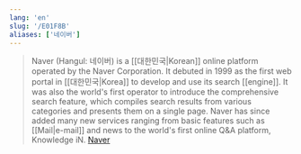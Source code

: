 ```yaml
---
lang: 'en'
slug: '/E01F8B'
aliases: ['네이버']
---
```


> Naver (Hangul: 네이버) is a [[대한민국|Korean]] online platform operated by the Naver Corporation. It debuted in 1999 as the first web portal in [[대한민국|Korea]] to develop and use its search [[engine]]. It was also the world's first operator to introduce the comprehensive search feature, which compiles search results from various categories and presents them on a single page. Naver has since added many new services ranging from basic features such as [[Mail|e-mail]] and news to the world's first online Q&A platform, Knowledge iN. [Naver](https://en.wikipedia.org/wiki/Naver)

